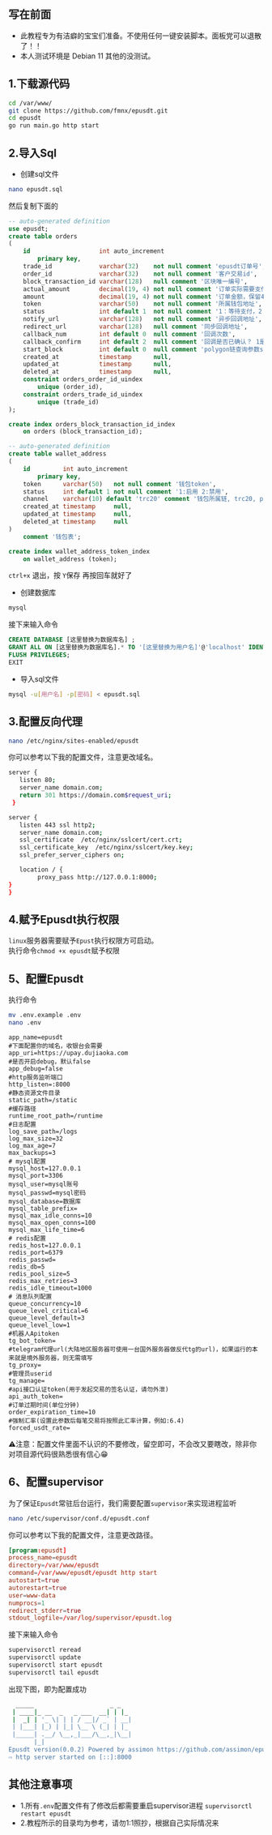 ## 写在前面

- 此教程专为有洁癖的宝宝们准备。不使用任何一键安装脚本。面板党可以退散了！！
- 本人测试环境是 Debian 11 其他的没测试。
## 1.下载源代码
```bash
cd /var/www/
git clone https://github.com/fmnx/epusdt.git
cd epusdt
go run main.go http start
```
## 2.导入Sql
- 创建sql文件
```bash
nano epusdt.sql
```
然后复制下面的
```sql
-- auto-generated definition
use epusdt;
create table orders
(
    id                   int auto_increment
        primary key,
    trade_id             varchar(32)    not null comment 'epusdt订单号',
    order_id             varchar(32)    not null comment '客户交易id',
    block_transaction_id varchar(128)   null comment '区块唯一编号',
    actual_amount        decimal(19, 4) not null comment '订单实际需要支付的金额，保留4位小数',
    amount               decimal(19, 4) not null comment '订单金额，保留4位小数',
    token                varchar(50)    not null comment '所属钱包地址',
    status               int default 1  not null comment '1：等待支付，2：支付成功，3：已过期',
    notify_url           varchar(128)   not null comment '异步回调地址',
    redirect_url         varchar(128)   null comment '同步回调地址',
    callback_num         int default 0  null comment '回调次数',
    callback_confirm     int default 2  null comment '回调是否已确认？ 1是 2否',
    start_block          int default 0  null comment 'polygon链查询参数startblock',
    created_at           timestamp      null,
    updated_at           timestamp      null,
    deleted_at           timestamp      null,
    constraint orders_order_id_uindex
        unique (order_id),
    constraint orders_trade_id_uindex
        unique (trade_id)
);

create index orders_block_transaction_id_index
    on orders (block_transaction_id);

-- auto-generated definition
create table wallet_address
(
    id         int auto_increment
        primary key,
    token      varchar(50)   not null comment '钱包token',
    status     int default 1 not null comment '1:启用 2:禁用',
    channel    varchar(10) default 'trc20' comment '钱包所属链, trc20, polygon',
    created_at timestamp     null,
    updated_at timestamp     null,
    deleted_at timestamp     null
)
    comment '钱包表';

create index wallet_address_token_index
    on wallet_address (token);
```
`ctrl+x` 退出，按 `Y`保存 再按回车就好了
- 创建数据库 
```bash
mysql
```
接下来输入命令 
```sql
CREATE DATABASE [这里替换为数据库名] ;
GRANT ALL ON [这里替换为数据库名].* TO '[这里替换为用户名]'@'localhost' IDENTIFIED BY '[这里替换为密码]' WITH GRANT OPTION;
FLUSH PRIVILEGES;
EXIT
```
- 导入sql文件
```bash
mysql -u[用户名] -p[密码] < epusdt.sql 
```
## 3.配置反向代理
```bash
nano /etc/nginx/sites-enabled/epusdt
```
你可以参考以下我的配置文件，注意更改域名。
```bash
server {
   listen 80;
   server_name domain.com;
   return 301 https://domain.com$request_uri;
 }

server {
   listen 443 ssl http2;
   server_name domain.com;
   ssl_certificate  /etc/nginx/sslcert/cert.crt;
   ssl_certificate_key  /etc/nginx/sslcert/key.key; 
   ssl_prefer_server_ciphers on;

   location / {
        proxy_pass http://127.0.0.1:8000;
}
}

```
## 4.赋予Epusdt执行权限
`linux`服务器需要赋予`Epust`执行权限方可启动。            
执行命令```chmod +x epusdt```赋予权限
## 5、配置Epusdt
执行命令
```bash
mv .env.example .env
nano .env
```

```dotenv
app_name=epusdt
#下面配置你的域名，收银台会需要
app_uri=https://upay.dujiaoka.com
#是否开启debug，默认false
app_debug=false
#http服务监听端口
http_listen=:8000
#静态资源文件目录
static_path=/static
#缓存路径
runtime_root_path=/runtime
#日志配置
log_save_path=/logs
log_max_size=32
log_max_age=7
max_backups=3
# mysql配置
mysql_host=127.0.0.1
mysql_port=3306
mysql_user=mysql账号
mysql_passwd=mysql密码
mysql_database=数据库
mysql_table_prefix=
mysql_max_idle_conns=10
mysql_max_open_conns=100
mysql_max_life_time=6
# redis配置
redis_host=127.0.0.1
redis_port=6379
redis_passwd=
redis_db=5
redis_pool_size=5
redis_max_retries=3
redis_idle_timeout=1000
# 消息队列配置
queue_concurrency=10
queue_level_critical=6
queue_level_default=3
queue_level_low=1
#机器人Apitoken
tg_bot_token=
#telegram代理url(大陆地区服务器可使用一台国外服务器做反代tg的url)，如果运行的本来就是境外服务器，则无需填写
tg_proxy=
#管理员userid
tg_manage=
#api接口认证token(用于发起交易的签名认证，请勿外泄)
api_auth_token=
#订单过期时间(单位分钟)
order_expiration_time=10
#强制汇率(设置此参数后每笔交易将按照此汇率计算，例如:6.4)
forced_usdt_rate=
```
⚠️注意：配置文件里面不认识的不要修改，留空即可，不会改又要瞎改，除非你对项目源代码很熟悉很有信心😁
## 6、配置supervisor
为了保证`Epusdt`常驻后台运行，我们需要配置`supervisor`来实现进程监听  
```bash
nano /etc/supervisor/conf.d/epusdt.conf
```
你可以参考以下我的配置文件，注意更改路径。
```conf
[program:epusdt]
process_name=epusdt
directory=/var/www/epusdt
command=/var/www/epusdt/epusdt http start
autostart=true
autorestart=true
user=www-data
numprocs=1
redirect_stderr=true
stdout_logfile=/var/log/supervisor/epusdt.log
```
接下来输入命令
```bash
supervisorctl reread
supervisorctl update
supervisorctl start epusdt
supervisorctl tail epusdt
```
出现下图，即为配置成功
```bash
  _____                     _ _   
 | ____|_ __  _   _ ___  __| | |_ 
 |  _| | '_ \| | | / __|/ _` | __|
 | |___| |_) | |_| \__ \ (_| | |_ 
 |_____| .__/ \__,_|___/\__,_|\__|
       |_|                        
Epusdt version(0.0.2) Powered by assimon https://github.com/assimon/epusdt 
⇨ http server started on [::]:8000
```
## 其他注意事项
- 1.所有`.env`配置文件有了修改后都需要重启supervisor进程 `supervisorctl restart epusdt`
- 2.教程所示的目录均为参考，请勿1:1照抄，根据自己实际情况来
